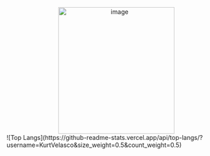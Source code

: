 
<div align="center"> <img width="267" height="291" alt="image" alighn src="https://github.com/user-attachments/assets/0ba58139-ffd7-4257-ac2c-8c707d38060c" /> </div>
![Top Langs](https://github-readme-stats.vercel.app/api/top-langs/?username=KurtVelasco&size_weight=0.5&count_weight=0.5)
















